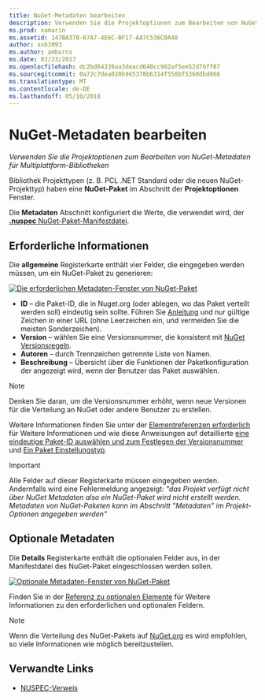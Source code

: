 ```yaml
---
title: NuGet-Metadaten bearbeiten
description: Verwenden Sie die Projektoptionen zum Bearbeiten von NuGet-Metadaten für Multiplattform-Bibliotheken
ms.prod: xamarin
ms.assetid: 147BA370-67A7-4E6C-BF17-AA7C536C0A48
author: asb3993
ms.author: amburns
ms.date: 03/23/2017
ms.openlocfilehash: dc2bd64339aa3deacd640cc982af5ee52d76ff07
ms.sourcegitcommit: 0a72c7dea020b965378b6314f558bf5360dbd066
ms.translationtype: MT
ms.contentlocale: de-DE
ms.lasthandoff: 05/10/2018
---
```

# <a name="editing-nuget-metadata"></a>NuGet-Metadaten bearbeiten

_Verwenden Sie die Projektoptionen zum Bearbeiten von NuGet-Metadaten für Multiplattform-Bibliotheken_

Bibliothek Projekttypen (z. B. PCL .NET Standard oder die neuen NuGet-Projekttyp) haben eine **NuGet-Paket** im Abschnitt der **Projektoptionen** Fenster.

Die **Metadaten** Abschnitt konfiguriert die Werte, die verwendet wird, der [ **.nuspec** NuGet-Paket-Manifestdatei](https://docs.microsoft.com/nuget/create-packages/creating-a-package#the-role-and-structure-of-the-nuspec-file).

## <a name="required-information"></a>Erforderliche Informationen

Die **allgemeine** Registerkarte enthält vier Felder, die eingegeben werden müssen, um ein NuGet-Paket zu generieren:

[![](metadata-images/metadata-general-sml.png "Die erforderlichen Metadaten-Fenster von NuGet-Paket")](metadata-images/metadata-general.png#lightbox)

- **ID** – die Paket-ID, die in Nuget.org (oder ablegen, wo das Paket verteilt werden soll) eindeutig sein sollte. Führen Sie [Anleitung](https://docs.microsoft.com/nuget/create-packages/creating-a-package#choosing-a-unique-package-identifier-and-setting-the-version-number) und nur gültige Zeichen in einer URL (ohne Leerzeichen ein, und vermeiden Sie die meisten Sonderzeichen).
- **Version** – wählen Sie eine Versionsnummer, die konsistent mit [NuGet Versionsregeln](https://docs.microsoft.com/nuget/create-packages/dependency-versions).
- **Autoren** – durch Trennzeichen getrennte Liste von Namen.
- **Beschreibung** – Übersicht über die Funktionen der Paketkonfiguration der angezeigt wird, wenn der Benutzer das Paket auswählen.

> [!NOTE]
> Denken Sie daran, um die Versionsnummer erhöht, wenn neue Versionen für die Verteilung an NuGet oder andere Benutzer zu erstellen.

Weitere Informationen finden Sie unter der [Elementreferenzen erforderlich](https://docs.microsoft.com/nuget/schema/nuspec#required-metadata-elements) für Weitere Informationen und wie diese Anweisungen auf detaillierte [eine eindeutige Paket-ID auswählen und zum Festlegen der Versionsnummer](https://docs.microsoft.com/nuget/create-packages/creating-a-package#choosing-a-unique-package-identifier-and-setting-the-version-number) und [ Ein Paket Einstellungstyp](https://docs.microsoft.com/nuget/create-packages/creating-a-package#setting-a-package-type).

> [!IMPORTANT]
> Alle Felder auf dieser Registerkarte müssen eingegeben werden. Andernfalls wird eine Fehlermeldung angezeigt: _"das Projekt verfügt nicht über NuGet Metadaten also ein NuGet-Paket wird nicht erstellt werden. Metadaten von NuGet-Paketen kann im Abschnitt "Metadaten" im Projekt-Optionen angegeben werden"_

## <a name="optional-metadata"></a>Optionale Metadaten

Die **Details** Registerkarte enthält die optionalen Felder aus, in der Manifestdatei des NuGet-Paket eingeschlossen werden sollen.

[![](metadata-images/metadata-detail-sml.png "Optionale Metadaten-Fenster von NuGet-Paket")](metadata-images/metadata-detail.png#lightbox)

Finden Sie in der [Referenz zu optionalen Elemente](https://docs.microsoft.com/nuget/schema/nuspec#optional-metadata-elements) für Weitere Informationen zu den erforderlichen und optionalen Feldern.

> [!NOTE]
> Wenn die Verteilung des NuGet-Pakets auf [NuGet.org](https://www.nuget.org) es wird empfohlen, so viele Informationen wie möglich bereitzustellen.


## <a name="related-links"></a>Verwandte Links

- [NUSPEC-Verweis](https://docs.microsoft.com/nuget/schema/nuspec#general-form-and-schema)
